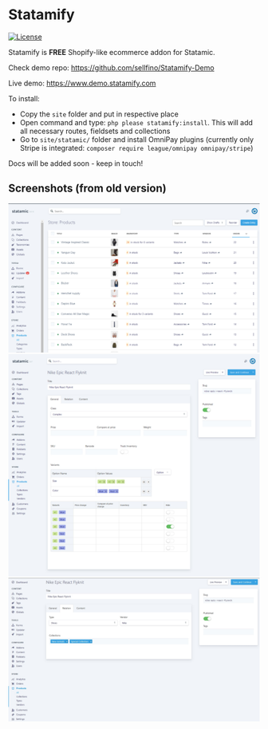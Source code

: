# Statamify
[![License](https://img.shields.io/badge/License-Apache%202.0-blue.svg)](https://opensource.org/licenses/Apache-2.0)

Statamify is **FREE** Shopify-like ecommerce addon for Statamic. 

Check demo repo: https://github.com/sellfino/Statamify-Demo

Live demo: https://www.demo.statamify.com

To install:
- Copy the `site` folder and put in respective place
- Open command and type: `php please statamify:install`. This will add all necessary routes, fieldsets and collections
- Go to `site/statamic/` folder and install OmniPay plugins (currently only Stripe is integrated: `composer require league/omnipay omnipay/stripe`)

Docs will be added soon - keep in touch!

## Screenshots (from old version)
![All products](/screenshot-products.jpg?raw=true "All products")
![General Settings for Product](/screenshot-product-new-general.jpg?raw=true "General Settings for Product")
![Relation Settings for Product](/screenshot-product-new-relation.jpg?raw=true "Relation Settings for Product")
